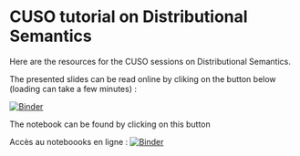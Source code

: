 # CUSO tutorial on Distributional Semantics

Here are the resources for the CUSO sessions on Distributional Semantics.

The presented slides can be read online by cliking on the button below (loading can take a few minutes) :

[![Binder](https://mybinder.org/badge.svg)](https://mybinder.org/v2/gh/mwauquier/CUSO_dsm_tutorial/651d232c11211f9a0a289d0b4cc0c4858e993bc3?urlpath=lab%2Ftree%2FSupports%2FCUSO_semDis_diapos.ipynb)

The notebook can be found by clicking on this button

Accès au noteboooks en ligne :
[![Binder](https://mybinder.org/badge.svg)](https://mybinder.org/v2/gh/mwauquier/CUSO_dsm_tutorial/)
